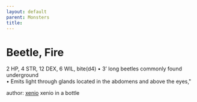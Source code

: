 ```yaml
---
layout: default
parent: Monsters
title:
---
```

# Beetle, Fire
2 HP, 4 STR, 12 DEX, 6 WIL, bite(d4)
• 3’ long beetles commonly found underground  
• Emits light through glands located in the abdomens and above the eyes,"





author: [xenio](https://xenioinabottle.blogspot.com/2021/02/classic-monsters-for-cairnito-part-1.html) xenio in a bottle
